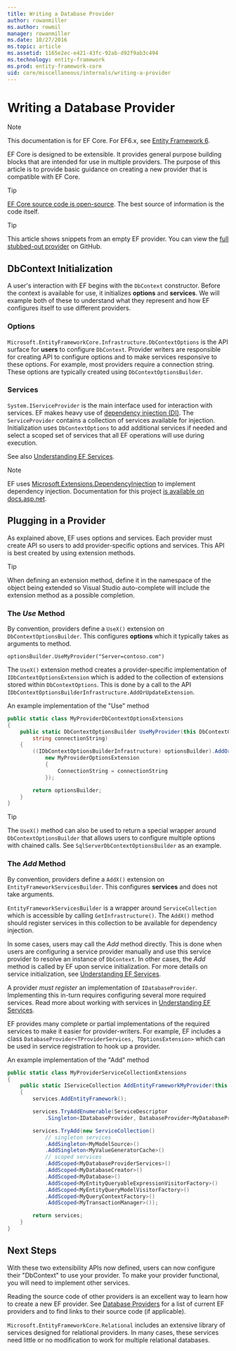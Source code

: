 ```yaml
---
title: Writing a Database Provider
author: rowanmiller
ms.author: rowmil
manager: rowanmiller
ms.date: 10/27/2016
ms.topic: article
ms.assetid: 1165e2ec-e421-43fc-92ab-d92f9ab3c494
ms.technology: entity-framework
ms.prod: entity-framework-core 
uid: core/miscellaneous/internals/writing-a-provider
---
```

# Writing a Database Provider

> [!NOTE]
> This documentation is for EF Core. For EF6.x, see [Entity Framework 6](../../../ef6/index.md).

EF Core is designed to be extensible. It provides general purpose building blocks that are intended for use in multiple providers. The purpose of this article is to provide basic guidance on creating a new provider that is compatible with EF Core.

> [!TIP]
> [EF Core source code is open-source](https://github.com/aspnet/EntityFramework). The best source of information is the code itself.

> [!TIP]
> This article shows snippets from an empty EF provider. You can view the [full stubbed-out provider](https://github.com/aspnet/EntityFramework.Docs/tree/master/samples/core/Miscellaneous/Internals/WritingAProvider) on GitHub.

<a name=entry-point></a>

## DbContext Initialization

A user's interaction with EF begins with the `DbContext` constructor. Before the context is available for use, it initializes **options** and **services**. We will example both of these to understand what they represent and how EF configures itself to use different providers.

### Options

`Microsoft.EntityFrameworkCore.Infrastructure.DbContextOptions` is the API surface for **users** to configure `DbContext`. Provider writers are responsible for creating API to configure options and to make services responsive to these options. For example, most providers require a connection string. These options are typically created using `DbContextOptionsBuilder`.

### Services

`System.IServiceProvider` is the main interface used for interaction with services. EF makes heavy use of [dependency injection (DI)](https://wikipedia.org/wiki/Dependency_injection). The `ServiceProvider` contains a collection of services available for injection. Initialization uses `DbContextOptions` to add additional services if needed and select a scoped set of services that all EF operations will use during execution.

See also [Understanding EF Services](services.md).

> [!NOTE]
> EF uses [Microsoft.Extensions.DependencyInjection](https://www.nuget.org/packages/Microsoft.Extensions.DependencyInjection/) to implement dependency injection. Documentation for this project [is available on docs.asp.net](https://docs.asp.net/en/latest/fundamentals/dependency-injection.html).

## Plugging in a Provider

As explained above, EF uses options and services. Each provider must create API so users to add provider-specific options and services. This API is best created by using extension methods.

> [!TIP]
> When defining an extension method, define it in the namespace of the object being extended so Visual Studio auto-complete will include the extension method as a possible completion.

### The *Use* Method

By convention, providers define a `UseX()` extension on `DbContextOptionsBuilder`. This configures **options** which it typically takes as arguments to method.

<!-- literal_block"xml:space": "preserve", "classes  "backrefs  "names  "dupnames   -->
````
optionsBuilder.UseMyProvider("Server=contoso.com")
````

The `UseX()` extension method creates a provider-specific implementation of `IDbContextOptionsExtension` which is added to the collection of extensions stored within `DbContextOptions`. This is done by a call to the API `IDbContextOptionsBuilderInfrastructure.AddOrUpdateExtension`.

An example implementation of the "Use" method

<!-- [!code-csharp[Main](samples/core/internals/Miscellaneous/Internals/WritingAProvider/EntityFrameworkCore.ProviderStarter/Extensions/MyProviderDbContextOptionsExtensions.cs)] -->
````csharp
public static class MyProviderDbContextOptionsExtensions
{
    public static DbContextOptionsBuilder UseMyProvider(this DbContextOptionsBuilder optionsBuilder,
        string connectionString)
    {
        ((IDbContextOptionsBuilderInfrastructure) optionsBuilder).AddOrUpdateExtension(
            new MyProviderOptionsExtension
            {
                ConnectionString = connectionString
            });

        return optionsBuilder;
    }
}
````

> [!TIP]
> The `UseX()` method can also be used to return a special wrapper around `DbContextOptionsBuilder` that allows users to configure multiple options with chained calls. See `SqlServerDbContextOptionsBuilder` as an example.

### The *Add* Method

By convention, providers define a `AddX()` extension on `EntityFrameworkServicesBuilder`. This configures **services** and does not take arguments.

`EntityFrameworkServicesBuilder` is a wrapper around `ServiceCollection` which is accessible by calling `GetInfrastructure()`. The `AddX()` method should register services in this collection to be available for dependency injection.

In some cases, users may call the *Add* method directly. This is done when users are configuring a service provider manually and use this service provider to resolve an instance of `DbContext`. In other cases, the *Add* method is called by EF upon service initialization. For more details on service initialization, see [Understanding EF Services](services.md).

A provider *must register* an implementation of `IDatabaseProvider`. Implementing this in-turn requires configuring several more required services. Read more about working with services in [Understanding EF Services](services.md).

EF provides many complete or partial implementations of the required services to make it easier for provider-writers. For example, EF includes a class `DatabaseProvider<TProviderServices, TOptionsExtension>` which can be used in service registration to hook up a provider.

An example implementation of the "Add" method

<!-- [!code-csharp[Main](samples/core/internals/Miscellaneous/Internals/WritingAProvider/EntityFrameworkCore.ProviderStarter/Extensions/MyProviderServiceCollectionExtensions.cs)] -->
````csharp
public static class MyProviderServiceCollectionExtensions
{
    public static IServiceCollection AddEntityFrameworkMyProvider(this IServiceCollection services)
    {
        services.AddEntityFramework();

        services.TryAddEnumerable(ServiceDescriptor
            .Singleton<IDatabaseProvider, DatabaseProvider<MyDatabaseProviderServices, MyProviderOptionsExtension>>());

        services.TryAdd(new ServiceCollection()
            // singleton services
            .AddSingleton<MyModelSource>()
            .AddSingleton<MyValueGeneratorCache>()
            // scoped services
            .AddScoped<MyDatabaseProviderServices>()
            .AddScoped<MyDatabaseCreator>()
            .AddScoped<MyDatabase>()
            .AddScoped<MyEntityQueryableExpressionVisitorFactory>()
            .AddScoped<MyEntityQueryModelVisitorFactory>()
            .AddScoped<MyQueryContextFactory>()
            .AddScoped<MyTransactionManager>());

        return services;
    }
}
````

## Next Steps

With these two extensibility APIs now defined, users can now configure their "DbContext" to use your provider. To make your provider functional, you will need to implement other services.

Reading the source code of other providers is an excellent way to learn how to create a new EF provider. See [Database Providers](../../providers/index.md) for a list of current EF providers and to find links to their source code (if applicable).

`Microsoft.EntityFrameworkCore.Relational` includes an extensive library of services designed for relational providers. In many cases, these services need little or no modification to work for multiple relational databases.
